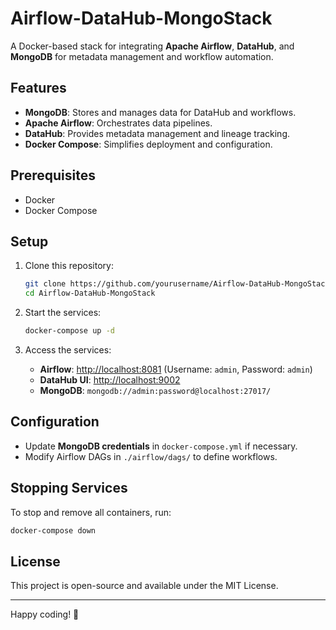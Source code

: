 # Airflow-DataHub-MongoStack

A Docker-based stack for integrating **Apache Airflow**, **DataHub**, and **MongoDB** for metadata management and workflow automation.

## Features

- **MongoDB**: Stores and manages data for DataHub and workflows.
- **Apache Airflow**: Orchestrates data pipelines.
- **DataHub**: Provides metadata management and lineage tracking.
- **Docker Compose**: Simplifies deployment and configuration.

## Prerequisites

- Docker
- Docker Compose

## Setup

1. Clone this repository:

   ```sh
   git clone https://github.com/yourusername/Airflow-DataHub-MongoStack.git
   cd Airflow-DataHub-MongoStack
   ```

2. Start the services:

   ```sh
   docker-compose up -d
   ```

3. Access the services:
   - **Airflow**: [http://localhost:8081](http://localhost:8081) (Username: `admin`, Password: `admin`)
   - **DataHub UI**: [http://localhost:9002](http://localhost:9002)
   - **MongoDB**: `mongodb://admin:password@localhost:27017/`

## Configuration

- Update **MongoDB credentials** in `docker-compose.yml` if necessary.
- Modify Airflow DAGs in `./airflow/dags/` to define workflows.

## Stopping Services

To stop and remove all containers, run:

```sh
docker-compose down
```

## License

This project is open-source and available under the MIT License.

---

Happy coding! 🚀
